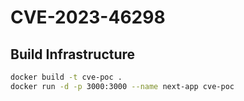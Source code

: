 # CVE-2023-46298

## Build Infrastructure
```sh
docker build -t cve-poc .
docker run -d -p 3000:3000 --name next-app cve-poc
```